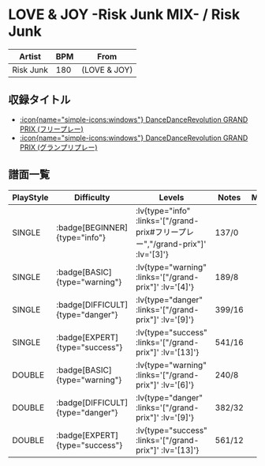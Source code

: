 # LOVE & JOY -Risk Junk MIX- / Risk Junk

|Artist|BPM|From|
|------|---|----|
|Risk Junk|180|(LOVE & JOY)|

## 収録タイトル

- [ :icon{name="simple-icons:windows"} DanceDanceRevolution GRAND PRIX (フリープレー)](/grand-prix#フリープレー)
- [ :icon{name="simple-icons:windows"} DanceDanceRevolution GRAND PRIX (グランプリプレー)](/grand-prix)

## 譜面一覧

|PlayStyle|Difficulty|Levels|Notes|Movie|
|---------|----------|------|-----|-----|
|SINGLE| :badge[BEGINNER]{type="info"} | :lv{type="info" :links='["/grand-prix#フリープレー","/grand-prix"]' :lv='[3]'} |137/0||
|SINGLE| :badge[BASIC]{type="warning"} | :lv{type="warning" :links='["/grand-prix"]' :lv='[4]'} |189/8||
|SINGLE| :badge[DIFFICULT]{type="danger"} | :lv{type="danger" :links='["/grand-prix"]' :lv='[9]'} |399/16||
|SINGLE| :badge[EXPERT]{type="success"} | :lv{type="success" :links='["/grand-prix"]' :lv='[13]'} |541/16||
|DOUBLE| :badge[BASIC]{type="warning"} | :lv{type="warning" :links='["/grand-prix"]' :lv='[6]'} |240/8||
|DOUBLE| :badge[DIFFICULT]{type="danger"} | :lv{type="danger" :links='["/grand-prix"]' :lv='[9]'} |382/32||
|DOUBLE| :badge[EXPERT]{type="success"} | :lv{type="success" :links='["/grand-prix"]' :lv='[13]'} |561/12||

